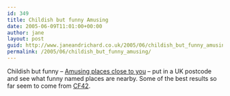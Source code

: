 ```yaml
---
id: 349
title: Childish but funny Amusing
date: 2005-06-09T11:01:00+00:00
author: jane
layout: post
guid: http://www.janeandrichard.co.uk/2005/06/childish_but_funny_amusing
permalink: /2005/06/childish_but_funny_amusing/
---
```

Childish but funny &#8211; [Amusing places close to you](http://places.jump-around.com/closest/) &#8211; put in a UK postcode and see what funny named places are nearby. Some of the best results so far seem to come from [CF42](http://www.multimap.com/map/browse.cgi?coordsys=gb&X=322500&Y=234500&client=public&scale=25000&place=Lord+Hereford%27s+Knob).